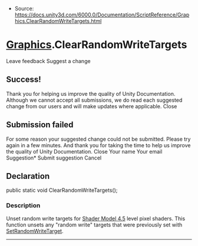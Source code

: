 * Source: https://docs.unity3d.com/6000.0/Documentation/ScriptReference/Graphics.ClearRandomWriteTargets.html

#  [Graphics](https://docs.unity3d.com/6000.0/Documentation/ScriptReference/Graphics.html).ClearRandomWriteTargets
Leave feedback
Suggest a change
## Success!
Thank you for helping us improve the quality of Unity Documentation. Although we cannot accept all submissions, we do read each suggested change from our users and will make updates where applicable.
Close
## Submission failed
For some reason your suggested change could not be submitted. Please <a>try again</a> in a few minutes. And thank you for taking the time to help us improve the quality of Unity Documentation.
Close
Your name Your email Suggestion* Submit suggestion
Cancel
## Declaration
public static void ClearRandomWriteTargets(); 
### Description
Unset random write targets for [Shader Model 4.5](https://docs.unity3d.com/6000.0/Documentation/Manual/SL-ShaderCompileTargets.html) level pixel shaders.
This function unsets any "random write" targets that were previously set with [SetRandomWriteTarget](https://docs.unity3d.com/6000.0/Documentation/ScriptReference/Graphics.SetRandomWriteTarget.html).
* * *
